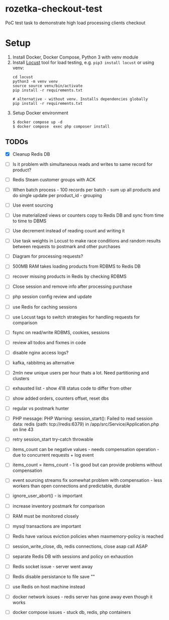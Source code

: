 # rozetka-checkout-test
PoC test task to demonstrate high load processing clients checkout

# Setup
1. Install Docker, Docker Compose, Python 3 with venv module
2. Install [Locust](https://github.com/locustio/locust) tool for load testing, e.g. `pip3 install locust` 
   or using venv:
   ```shell
   cd locust
   python3 -m venv venv
   source source venv/bin/activate
   pip install -r requirements.txt
   
   # alternative - without venv. Installs dependencies globally
   pip install -r requirements.txt
   ```
3. Setup Docker environment
   ```shell
   $ docker compose up -d
   $ docker compose  exec php composer install 
   ```


## TODOs
- [X] Cleanup Redis DB
- [ ] Is it problem with simultaneous reads and writes to same record for product?
- [ ] Redis Steam customer groups with ACK
- [ ] When batch process - 100 records per batch - sum up all products and do single update per product_id - grouping
- [ ] Use event sourcing
- [ ] Use materialized views or counters copy to Redis DB and sync from time to time to DBMS
- [ ] Use decrement instead of reading count and writing it
- [ ] Use task weights in Locust to make race conditions and random results between requests to postmark and other purchases
- [ ] Diagram for processing requests?
- [ ] 500MB RAM takes loading products from RDBMS to Redis DB
- [ ] recover missing products in Redis by checking RDBMS
- [ ] Close session and remove info after processing purchase
- [ ] php session config review and update
- [ ] use Redis for caching sessions
- [ ] use Locust tags to switch strategies for handling requests for comparison
- [ ] fsync on read/write RDBMS, cookies, sessions
- [ ] review all todos and fixmes in code
- [ ] disable nginx access logs?
- [ ] kafka, rabbitmq as alternative
- [ ] 2mln new unique users per hour thats a lot. Need partitioning and clusters
- [ ] exhausted list - show 418 status code to differ from other
- [ ] show added orders, counters offset, reset dbs
- [ ] regular vs postmark hunter
- [ ] PHP message: PHP Warning:  session_start(): Failed to read session data: redis (path: tcp://redis:6379) in /app/src/Service/Application.php on line 43
- [ ] retry session_start try-catch throwable
- [ ] items_count can be negative values - needs compensation operation - due to concurrent requests + log event
- [ ] items_count = items_count - 1 is good but can provide problems without compensation
- [ ] event sourcing streams fix somewhat problem with compensation - less workers than open connections and predictable, durable
- [ ] ignore_user_abort() - is important
- [ ] increase inventory postmark for comparison
- [ ] RAM must be monitored closely
- [ ] mysql transactions are important
- [ ] Redis have various eviction policies when maxmemory-policy is reached
- [ ] session_write_close, db, redis connections, close asap call ASAP
- [ ] separate Redis DB with sessions and policy on exhaustion
- [ ] Redis socket issue - server went away
- [ ] Redis disable persistance to file save ""
- [ ] use Redis on host machine instead
- [ ] docker network issues - redis server has gone away even though it works
- [ ] docker compose issues - stuck db, redis, php containers

